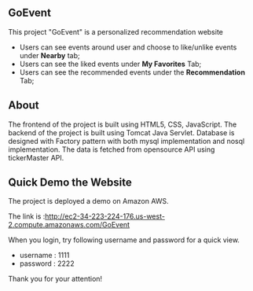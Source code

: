 ## GoEvent
This project "GoEvent" is a personalized recommendation website
- Users can see events around user and choose to like/unlike events under **Nearby** tab;
- Users can see the liked events under **My Favorites** Tab;
- Users can see the recommended events under the **Recommendation** Tab;

## About
The frontend of the project is built using HTML5, CSS, JavaScript.
The backend of the project is built using Tomcat Java Servlet.
Database is designed with Factory pattern with both mysql implementation and nosql implementation.
The data is fetched from opensource API using tickerMaster API.


## Quick Demo the Website

The project is deployed a demo on Amazon AWS.

The link is :http://ec2-34-223-224-176.us-west-2.compute.amazonaws.com/GoEvent

When you login, try following username and password for a quick view.

- username : 1111
- password : 2222

Thank you for your attention!
